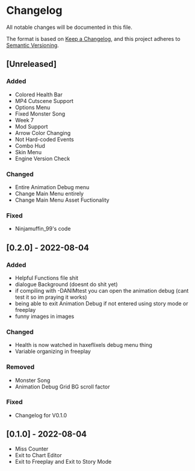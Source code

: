 # Changelog
All notable changes will be documented in this file.

The format is based on [Keep a Changelog](https://keepachangelog.com/en/1.0.0/),
and this project adheres to [Semantic Versioning](https://semver.org/spec/v2.0.0.html).

## [Unreleased]
### Added
- Colored Health Bar
- MP4 Cutscene Support
- Options Menu
- Fixed Monster Song
- Week 7
- Mod Support
- Arrow Color Changing
- Not Hard-coded Events
- Combo Hud
- Skin Menu
- Engine Version Check

### Changed
- Entire Animation Debug menu
- Change Main Menu entirely
- Change Main Menu Asset Fuctionality

### Fixed
- Ninjamuffin_99's code

## [0.2.0] - 2022-08-04
### Added
- Helpful Functions file shit
- dialogue Background (doesnt do shit yet)
- if compiling with -DANIMtest you can open the animation debug (cant test it so im praying it works)
- being able to exit Animation Debug if not entered using story mode or freeplay
- funny images in images

### Changed
- Health is now watched in haxeflixels debug menu thing
- Variable organizing in freeplay

### Removed
- Monster Song
- Animation Debug Grid BG scroll factor

### Fixed
- Changelog for V0.1.0

## [0.1.0] - 2022-08-04
- Miss Counter
- Exit to Chart Editor
- Exit to Freeplay and Exit to Story Mode
